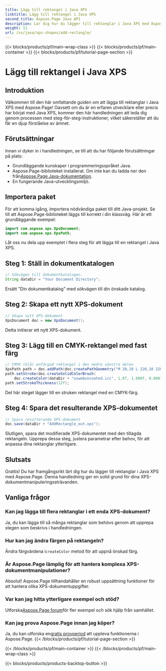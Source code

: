 ```yaml
---
title: Lägg till rektangel i Java XPS
linktitle: Lägg till rektangel i Java XPS
second_title: Aspose.Page Java API
description: Lär dig hur du lägger till rektanglar i Java XPS med Aspose.Page. Följ vår steg-för-steg-guide för sömlös dokumenthantering. #JavaXPS #AsposePage
weight: 11
url: /sv/java/xps-shapes/add-rectangle/
---
```


{{< blocks/products/pf/main-wrap-class >}}
{{< blocks/products/pf/main-container >}}
{{< blocks/products/pf/tutorial-page-section >}}

# Lägg till rektangel i Java XPS

## Introduktion
Välkommen till den här omfattande guiden om att lägga till rektanglar i Java XPS med Aspose.Page! Oavsett om du är en erfaren utvecklare eller precis har börjat med Java XPS, kommer den här handledningen att leda dig genom processen med steg-för-steg-instruktioner, vilket säkerställer att du får en djup förståelse av ämnet.
## Förutsättningar
Innan vi dyker in i handledningen, se till att du har följande förutsättningar på plats:
- Grundläggande kunskaper i programmeringsspråket Java.
-  Aspose.Page-biblioteket installerat. Om inte kan du ladda ner den från[Aspose.Page Java-dokumentation](https://reference.aspose.com/page/java/).
- En fungerande Java-utvecklingsmiljö.
## Importera paket
För att komma igång, importera nödvändiga paket till ditt Java-projekt. Se till att Aspose.Page-biblioteket läggs till korrekt i din klassväg. Här är ett grundläggande exempel:
```java
import com.aspose.xps.XpsDocument;
import com.aspose.xps.XpsPath;
```
Låt oss nu dela upp exemplet i flera steg för att lägga till en rektangel i Java XPS.
## Steg 1: Ställ in dokumentkatalogen
```java
// Sökvägen till dokumentkatalogen.
String dataDir = "Your Document Directory";
```
Ersätt "Din dokumentkatalog" med sökvägen till din önskade katalog.
## Steg 2: Skapa ett nytt XPS-dokument
```java
// Skapa nytt XPS-dokument
XpsDocument doc = new XpsDocument();
```
Detta initierar ett nytt XPS-dokument.
## Steg 3: Lägg till en CMYK-rektangel med fast färg
```java
// CMYK (blå) enfärgad rektangel i den nedre vänstra delen
XpsPath path = doc.addPath(doc.createPathGeometry("M 20,10 L 220,10 220,100 20,100 Z"));
path.setStroke(doc.createSolidColorBrush(
    doc.createColor(dataDir + "uswebuncoated.icc", 1.0f, 1.000f, 0.000f, 0.000f, 0.000f)));
path.setStrokeThickness(12f);
```
Det här steget lägger till en struken rektangel med en CMYK-färg.
## Steg 4: Spara det resulterande XPS-dokumentet
```java
// Spara resulterande XPS-dokument
doc.save(dataDir + "AddRectangle_out.xps");
```
Slutligen, spara det modifierade XPS-dokumentet med den tillagda rektangeln.
Upprepa dessa steg, justera parametrar efter behov, för att anpassa dina rektanglar ytterligare.
## Slutsats
Grattis! Du har framgångsrikt lärt dig hur du lägger till rektanglar i Java XPS med Aspose.Page. Denna handledning ger en solid grund för dina XPS-dokumentmanipuleringssträvanden.
## Vanliga frågor
### Kan jag lägga till flera rektanglar i ett enda XPS-dokument?
Ja, du kan lägga till så många rektanglar som behövs genom att upprepa stegen som beskrivs i handledningen.
### Hur kan jag ändra färgen på rektangeln?
 Ändra färgvärdena i`createColor` metod för att uppnå önskad färg.
### Är Aspose.Page lämplig för att hantera komplexa XPS-dokumentmanipulationer?
Absolut! Aspose.Page tillhandahåller en robust uppsättning funktioner för att hantera olika XPS-dokumentuppgifter.
### Var kan jag hitta ytterligare exempel och stöd?
 Utforska[Aspose.Page forum](https://forum.aspose.com/c/page/39)för fler exempel och sök hjälp från samhället.
### Kan jag prova Aspose.Page innan jag köper?
 Ja, du kan utforska en[gratis provperiod](https://releases.aspose.com/) att uppleva funktionerna i Aspose.Page.
{{< /blocks/products/pf/tutorial-page-section >}}

{{< /blocks/products/pf/main-container >}}
{{< /blocks/products/pf/main-wrap-class >}}

{{< blocks/products/products-backtop-button >}}

